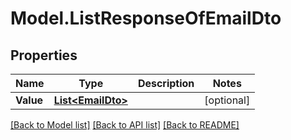 # Model.ListResponseOfEmailDto
## Properties
Name | Type | Description | Notes
------------ | ------------- | ------------- | -------------
**Value** | [**List&lt;EmailDto&gt;**](EmailDto.md) |  | [optional] 



[[Back to Model list]](README.md#documentation-for-models) [[Back to API list]](README.md#documentation-for-api-endpoints) [[Back to README]](README.md)


